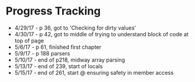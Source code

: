 # Progress Tracking
* 4/29/17 - p 36, got to 'Checking for dirty values'
* 4/30/17 - p 42, got to middle of trying to understand block of code at
  top of page
* 5/6/17 - p 61, finished first chapter
* 5/9/17 - p 188 parsers
* 5/10/17 - end of p218, midway array parsing
* 5/13/17 - end of 239, start of locals
* 5/15/17 - end of 261, start @ ensuring safety in member access
